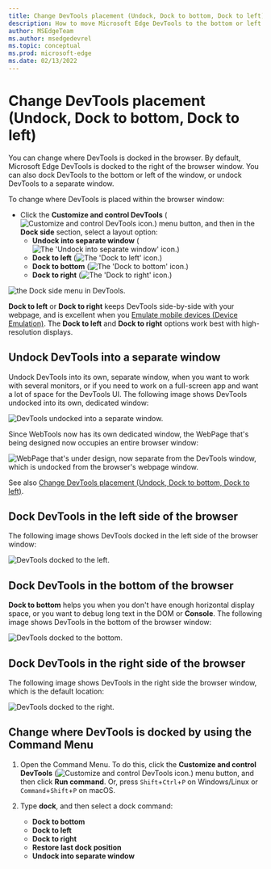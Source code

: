 ```yaml
---
title: Change DevTools placement (Undock, Dock to bottom, Dock to left)
description: How to move Microsoft Edge DevTools to the bottom or left of the browser window, or undock DevTools into a separate window.
author: MSEdgeTeam
ms.author: msedgedevrel
ms.topic: conceptual
ms.prod: microsoft-edge
ms.date: 02/13/2022
---
```

# Change DevTools placement (Undock, Dock to bottom, Dock to left)

You can change where DevTools is docked in the browser.  By default, Microsoft Edge DevTools is docked to the right of the browser window.  You can also dock DevTools to the bottom or left of the window, or undock DevTools to a separate window.

To change where DevTools is placed within the browser window:

*  Click the **Customize and control DevTools** (![Customize and control DevTools icon.](../media/customize-devtools-icon-light-theme.png)) menu button, and then in the **Dock side** section, select a layout option:
   *  **Undock into separate window** (![The 'Undock into separate window' icon.](../media/undock-into-separate-window-icon.png))
   *  **Dock to left** (![The 'Dock to left' icon.](../media/dock-to-left-icon.png))
   *  **Dock to bottom** (![The 'Dock to bottom' icon.](../media/dock-to-bottom-icon.png))
   *  **Dock to right** (![The 'Dock to right' icon.](../media/dock-to-right-icon.png))

![the Dock side menu in DevTools.](../media/devtools-intro-docking-menu.msft.png)

**Dock to left** or **Dock to right** keeps DevTools side-by-side with your webpage, and is excellent when you [Emulate mobile devices (Device Emulation)](../device-mode/index.md).  The **Dock to left** and **Dock to right** options work best with high-resolution displays.


<!-- ====================================================================== -->
## Undock DevTools into a separate window

Undock DevTools into its own, separate window, when you want to work with several monitors, or if you need to work on a full-screen app and want a lot of space for the DevTools UI.  The following image shows DevTools undocked into its own, dedicated window:

![DevTools undocked into a separate window.](../media/devtools-intro-docking-own-window.msft.png)

Since WebTools now has its own dedicated window, the WebPage that's being designed now occupies an entire browser window:

![WebPage that's under design, now separate from the DevTools window, which is undocked from the browser's webpage window.](../media/browser-webpage-window-devtools-undocked.png)


See also [Change DevTools placement (Undock, Dock to bottom, Dock to left)](placement.md).


<!-- ====================================================================== -->
## Dock DevTools in the left side of the browser

The following image shows DevTools docked in the left side of the browser window:

![DevTools docked to the left.](../media/devtools-intro-docking-left.msft.png)


<!-- ====================================================================== -->
## Dock DevTools in the bottom of the browser

**Dock to bottom** helps you when you don't have enough horizontal display space, or you want to debug long text in the DOM or **Console**.  The following image shows DevTools in the bottom of the browser window:

![DevTools docked to the bottom.](../media/devtools-intro-docking-bottom.msft.png)


<!-- ====================================================================== -->
## Dock DevTools in the right side of the browser

The following image shows DevTools in the right side the browser window, which is the default location:

![DevTools docked to the right.](../media/devtools-intro-docking-right.msft.png)


<!-- ====================================================================== -->
## Change where DevTools is docked by using the Command Menu

1. Open the Command Menu.  To do this, click the **Customize and control DevTools** (![Customize and control DevTools icon.](../media/customize-devtools-icon-light-theme.png)) menu button, and then click **Run command**.  Or, press `Shift`+`Ctrl`+`P` on Windows/Linux or `Command`+`Shift`+`P` on macOS.

1. Type **dock**, and then select a dock command:

    *  **Dock to bottom**
    *  **Dock to left**
    *  **Dock to right**
    *  **Restore last dock position**
    *  **Undock into separate window**
